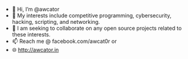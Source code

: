 - 👋 Hi, I’m @awcator
- 👀 My interests include competitive programming, cybersecurity, hacking, scripting, and networking.
- 💞️ I am seeking to collaborate on any open source projects related to these interests.
- 📫 Reach me @ facebook.com/awcat0r or
- 🌐 http://awcator.in

<!---
awcator/awcator is a ✨ special ✨ repository because its `README.md` (this file) appears on your GitHub profile.
You can click the Preview link to take a look at your changes.
--->
